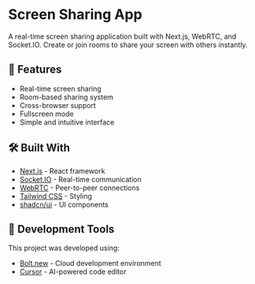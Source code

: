 # Screen Sharing App

A real-time screen sharing application built with Next.js, WebRTC, and Socket.IO. Create or join rooms to share your screen with others instantly.

## 🚀 Features

-   Real-time screen sharing
-   Room-based sharing system
-   Cross-browser support
-   Fullscreen mode
-   Simple and intuitive interface

## 🛠️ Built With

-   [Next.js](https://nextjs.org/) - React framework
-   [Socket.IO](https://socket.io/) - Real-time communication
-   [WebRTC](https://webrtc.org/) - Peer-to-peer connections
-   [Tailwind CSS](https://tailwindcss.com/) - Styling
-   [shadcn/ui](https://ui.shadcn.com/) - UI components

## 🔧 Development Tools

This project was developed using:

-   [Bolt.new](https://bolt.new) - Cloud development environment
-   [Cursor](https://cursor.sh/) - AI-powered code editor
